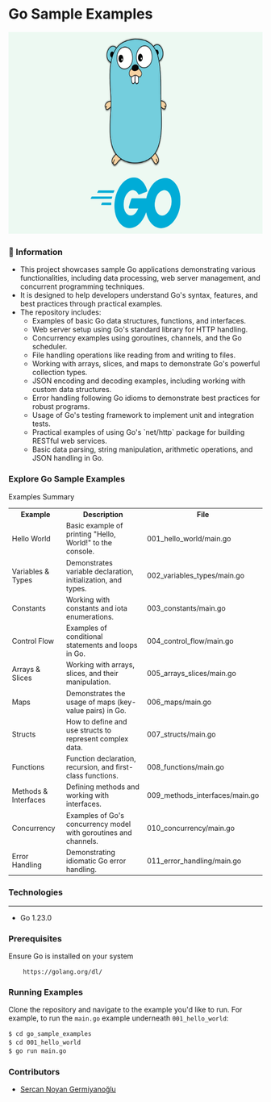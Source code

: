 # Go Sample Examples

<p align="center">
    <img src="images/golang.png" alt="Main Information" width="600" height="400">
</p>

### 📖 Information

<ul style="list-style-type:disc">
  <li>This project showcases sample Go applications demonstrating various functionalities, including data processing, web server management, and concurrent programming techniques.</li>
  <li>It is designed to help developers understand Go's syntax, features, and best practices through practical examples.</li>
  <li>The repository includes:
    <ul>
      <li>Examples of basic Go data structures, functions, and interfaces.</li>
      <li>Web server setup using Go's standard library for HTTP handling.</li>
      <li>Concurrency examples using goroutines, channels, and the Go scheduler.</li>
      <li>File handling operations like reading from and writing to files.</li>
      <li>Working with arrays, slices, and maps to demonstrate Go's powerful collection types.</li>
      <li>JSON encoding and decoding examples, including working with custom data structures.</li>
      <li>Error handling following Go idioms to demonstrate best practices for robust programs.</li>
      <li>Usage of Go's testing framework to implement unit and integration tests.</li>
      <li>Practical examples of using Go's `net/http` package for building RESTful web services.</li>
      <li>Basic data parsing, string manipulation, arithmetic operations, and JSON handling in Go.</li>
    </ul>
  </li>
</ul>


### Explore Go Sample Examples

Examples Summary

<table style="width:100%">
  <tr>
      <th>Example</th>
      <th>Description</th>
      <th>File</th>
  </tr>
  <tr>
      <td>Hello World</td>
      <td>Basic example of printing "Hello, World!" to the console.</td>
      <td>001_hello_world/main.go</td>
  </tr>
  <tr>
      <td>Variables & Types</td>
      <td>Demonstrates variable declaration, initialization, and types.</td>
      <td>002_variables_types/main.go</td>
  </tr>
  <tr>
      <td>Constants</td>
      <td>Working with constants and iota enumerations.</td>
      <td>003_constants/main.go</td>
  </tr>
  <tr>
      <td>Control Flow</td>
      <td>Examples of conditional statements and loops in Go.</td>
      <td>004_control_flow/main.go</td>
  </tr>
  <tr>
      <td>Arrays & Slices</td>
      <td>Working with arrays, slices, and their manipulation.</td>
      <td>005_arrays_slices/main.go</td>
  </tr>
  <tr>
      <td>Maps</td>
      <td>Demonstrates the usage of maps (key-value pairs) in Go.</td>
      <td>006_maps/main.go</td>
  </tr>
  <tr>
      <td>Structs</td>
      <td>How to define and use structs to represent complex data.</td>
      <td>007_structs/main.go</td>
  </tr>
  <tr>
      <td>Functions</td>
      <td>Function declaration, recursion, and first-class functions.</td>
      <td>008_functions/main.go</td>
  </tr>
  <tr>
      <td>Methods & Interfaces</td>
      <td>Defining methods and working with interfaces.</td>
      <td>009_methods_interfaces/main.go</td>
  </tr>
  <tr>
      <td>Concurrency</td>
      <td>Examples of Go's concurrency model with goroutines and channels.</td>
      <td>010_concurrency/main.go</td>
  </tr>
  <tr>
      <td>Error Handling</td>
      <td>Demonstrating idiomatic Go error handling.</td>
      <td>011_error_handling/main.go</td>
  </tr>
</table>


### Technologies

---
- Go 1.23.0


### Prerequisites

Ensure Go is installed on your system
```
    https://golang.org/dl/
```


### Running Examples

Clone the repository and navigate to the example you'd like to run. For example, to run the `main.go` example underneath `001_hello_world`:

```sh
$ cd go_sample_examples
$ cd 001_hello_world
$ go run main.go
```

### Contributors

- [Sercan Noyan Germiyanoğlu](https://github.com/Rapter1990)


